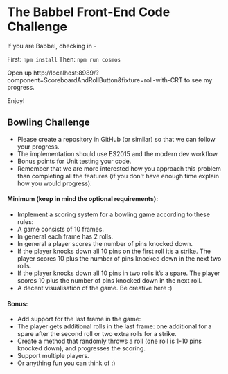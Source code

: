 # The Babbel Front-End Code Challenge

If you are Babbel, checking in -

First: ``` npm install ```
Then: ``` npm run cosmos ```
 
Open up http://localhost:8989/?component=ScoreboardAndRollButton&fixture=roll-with-CRT to see my progress.

Enjoy!

## Bowling Challenge

* Please create a repository in GitHub (or similar) so that we can follow your progress. 
* The implementation should use ES2015 and the modern dev workflow. 
* Bonus points for Unit testing your code. 
* Remember that we are more interested how you approach this problem than completing all the features (if you don't have enough time explain how you would progress).

#### Minimum (keep in mind the optional requirements):
* Implement a scoring system for a bowling game according to these rules: 
 * A game consists of 10 frames. 
 * In general each frame has 2 rolls. 
 * In general a player scores the number of pins knocked down. 
 * If the player knocks down all 10 pins on the first roll it’s a strike. The player scores 10 plus the number of pins knocked down in the next two rolls. 
 * If the player knocks down all 10 pins in two rolls it’s a spare. The player scores 10 plus the number of pins knocked down in the next roll. 
* A decent visualisation of the game. Be creative here :)

#### Bonus:

* Add support for the last frame in the game: 
 * The player gets additional rolls in the last frame: one additional for a spare after the second roll or two extra rolls for a strike. 
* Create a method that randomly throws a roll (one roll is 1-10 pins knocked down), and progresses the scoring. 
* Support multiple players. 
* Or anything fun you can think of :)

